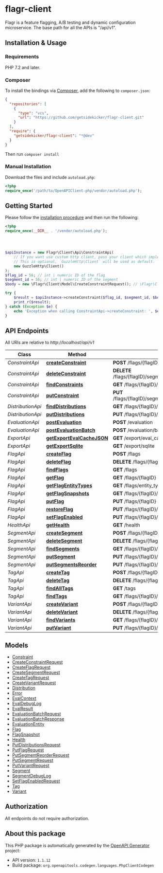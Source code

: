 # flagr-client

Flagr is a feature flagging, A/B testing and dynamic configuration microservice. The base path for all the APIs is \"/api/v1\".

## Installation & Usage

### Requirements

PHP 7.2 and later.

### Composer

To install the bindings via [Composer](https://getcomposer.org/), add the following to `composer.json`:

```json
{
  "repositories": [
    {
      "type": "vcs",
      "url": "https://github.com/getsidekicker/flagr-client.git"
    }
  ],
  "require": {
    "getsidekicker/flagr-client": "*@dev"
  }
}
```

Then run `composer install`

### Manual Installation

Download the files and include `autoload.php`:

```php
<?php
require_once('/path/to/OpenAPIClient-php/vendor/autoload.php');
```

## Getting Started

Please follow the [installation procedure](#installation--usage) and then run the following:

```php
<?php
require_once(__DIR__ . '/vendor/autoload.php');




$apiInstance = new Flagr\Client\Api\ConstraintApi(
    // If you want use custom http client, pass your client which implements `GuzzleHttp\ClientInterface`.
    // This is optional, `GuzzleHttp\Client` will be used as default.
    new GuzzleHttp\Client()
);
$flag_id = 56; // int | numeric ID of the flag
$segment_id = 56; // int | numeric ID of the segment
$body = new \Flagr\Client\Model\CreateConstraintRequest(); // \Flagr\Client\Model\CreateConstraintRequest | create a constraint

try {
    $result = $apiInstance->createConstraint($flag_id, $segment_id, $body);
    print_r($result);
} catch (Exception $e) {
    echo 'Exception when calling ConstraintApi->createConstraint: ', $e->getMessage(), PHP_EOL;
}

```

## API Endpoints

All URIs are relative to _http://localhost/api/v1_

| Class             | Method                                                                     | HTTP request                                                               | Description |
| ----------------- | -------------------------------------------------------------------------- | -------------------------------------------------------------------------- | ----------- |
| _ConstraintApi_   | [**createConstraint**](docs/Api/ConstraintApi.md#createconstraint)         | **POST** /flags/{flagID}/segments/{segmentID}/constraints                  |
| _ConstraintApi_   | [**deleteConstraint**](docs/Api/ConstraintApi.md#deleteconstraint)         | **DELETE** /flags/{flagID}/segments/{segmentID}/constraints/{constraintID} |
| _ConstraintApi_   | [**findConstraints**](docs/Api/ConstraintApi.md#findconstraints)           | **GET** /flags/{flagID}/segments/{segmentID}/constraints                   |
| _ConstraintApi_   | [**putConstraint**](docs/Api/ConstraintApi.md#putconstraint)               | **PUT** /flags/{flagID}/segments/{segmentID}/constraints/{constraintID}    |
| _DistributionApi_ | [**findDistributions**](docs/Api/DistributionApi.md#finddistributions)     | **GET** /flags/{flagID}/segments/{segmentID}/distributions                 |
| _DistributionApi_ | [**putDistributions**](docs/Api/DistributionApi.md#putdistributions)       | **PUT** /flags/{flagID}/segments/{segmentID}/distributions                 |
| _EvaluationApi_   | [**postEvaluation**](docs/Api/EvaluationApi.md#postevaluation)             | **POST** /evaluation                                                       |
| _EvaluationApi_   | [**postEvaluationBatch**](docs/Api/EvaluationApi.md#postevaluationbatch)   | **POST** /evaluation/batch                                                 |
| _ExportApi_       | [**getExportEvalCacheJSON**](docs/Api/ExportApi.md#getexportevalcachejson) | **GET** /export/eval_cache/json                                            |
| _ExportApi_       | [**getExportSqlite**](docs/Api/ExportApi.md#getexportsqlite)               | **GET** /export/sqlite                                                     |
| _FlagApi_         | [**createFlag**](docs/Api/FlagApi.md#createflag)                           | **POST** /flags                                                            |
| _FlagApi_         | [**deleteFlag**](docs/Api/FlagApi.md#deleteflag)                           | **DELETE** /flags/{flagID}                                                 |
| _FlagApi_         | [**findFlags**](docs/Api/FlagApi.md#findflags)                             | **GET** /flags                                                             |
| _FlagApi_         | [**getFlag**](docs/Api/FlagApi.md#getflag)                                 | **GET** /flags/{flagID}                                                    |
| _FlagApi_         | [**getFlagEntityTypes**](docs/Api/FlagApi.md#getflagentitytypes)           | **GET** /flags/entity_types                                                |
| _FlagApi_         | [**getFlagSnapshots**](docs/Api/FlagApi.md#getflagsnapshots)               | **GET** /flags/{flagID}/snapshots                                          |
| _FlagApi_         | [**putFlag**](docs/Api/FlagApi.md#putflag)                                 | **PUT** /flags/{flagID}                                                    |
| _FlagApi_         | [**restoreFlag**](docs/Api/FlagApi.md#restoreflag)                         | **PUT** /flags/{flagID}/restore                                            |
| _FlagApi_         | [**setFlagEnabled**](docs/Api/FlagApi.md#setflagenabled)                   | **PUT** /flags/{flagID}/enabled                                            |
| _HealthApi_       | [**getHealth**](docs/Api/HealthApi.md#gethealth)                           | **GET** /health                                                            |
| _SegmentApi_      | [**createSegment**](docs/Api/SegmentApi.md#createsegment)                  | **POST** /flags/{flagID}/segments                                          |
| _SegmentApi_      | [**deleteSegment**](docs/Api/SegmentApi.md#deletesegment)                  | **DELETE** /flags/{flagID}/segments/{segmentID}                            |
| _SegmentApi_      | [**findSegments**](docs/Api/SegmentApi.md#findsegments)                    | **GET** /flags/{flagID}/segments                                           |
| _SegmentApi_      | [**putSegment**](docs/Api/SegmentApi.md#putsegment)                        | **PUT** /flags/{flagID}/segments/{segmentID}                               |
| _SegmentApi_      | [**putSegmentsReorder**](docs/Api/SegmentApi.md#putsegmentsreorder)        | **PUT** /flags/{flagID}/segments/reorder                                   |
| _TagApi_          | [**createTag**](docs/Api/TagApi.md#createtag)                              | **POST** /flags/{flagID}/tags                                              |
| _TagApi_          | [**deleteTag**](docs/Api/TagApi.md#deletetag)                              | **DELETE** /flags/{flagID}/tags/{tagID}                                    |
| _TagApi_          | [**findAllTags**](docs/Api/TagApi.md#findalltags)                          | **GET** /tags                                                              |
| _TagApi_          | [**findTags**](docs/Api/TagApi.md#findtags)                                | **GET** /flags/{flagID}/tags                                               |
| _VariantApi_      | [**createVariant**](docs/Api/VariantApi.md#createvariant)                  | **POST** /flags/{flagID}/variants                                          |
| _VariantApi_      | [**deleteVariant**](docs/Api/VariantApi.md#deletevariant)                  | **DELETE** /flags/{flagID}/variants/{variantID}                            |
| _VariantApi_      | [**findVariants**](docs/Api/VariantApi.md#findvariants)                    | **GET** /flags/{flagID}/variants                                           |
| _VariantApi_      | [**putVariant**](docs/Api/VariantApi.md#putvariant)                        | **PUT** /flags/{flagID}/variants/{variantID}                               |

## Models

- [Constraint](docs/Model/Constraint.md)
- [CreateConstraintRequest](docs/Model/CreateConstraintRequest.md)
- [CreateFlagRequest](docs/Model/CreateFlagRequest.md)
- [CreateSegmentRequest](docs/Model/CreateSegmentRequest.md)
- [CreateTagRequest](docs/Model/CreateTagRequest.md)
- [CreateVariantRequest](docs/Model/CreateVariantRequest.md)
- [Distribution](docs/Model/Distribution.md)
- [Error](docs/Model/Error.md)
- [EvalContext](docs/Model/EvalContext.md)
- [EvalDebugLog](docs/Model/EvalDebugLog.md)
- [EvalResult](docs/Model/EvalResult.md)
- [EvaluationBatchRequest](docs/Model/EvaluationBatchRequest.md)
- [EvaluationBatchResponse](docs/Model/EvaluationBatchResponse.md)
- [EvaluationEntity](docs/Model/EvaluationEntity.md)
- [Flag](docs/Model/Flag.md)
- [FlagSnapshot](docs/Model/FlagSnapshot.md)
- [Health](docs/Model/Health.md)
- [PutDistributionsRequest](docs/Model/PutDistributionsRequest.md)
- [PutFlagRequest](docs/Model/PutFlagRequest.md)
- [PutSegmentReorderRequest](docs/Model/PutSegmentReorderRequest.md)
- [PutSegmentRequest](docs/Model/PutSegmentRequest.md)
- [PutVariantRequest](docs/Model/PutVariantRequest.md)
- [Segment](docs/Model/Segment.md)
- [SegmentDebugLog](docs/Model/SegmentDebugLog.md)
- [SetFlagEnabledRequest](docs/Model/SetFlagEnabledRequest.md)
- [Tag](docs/Model/Tag.md)
- [Variant](docs/Model/Variant.md)

## Authorization

All endpoints do not require authorization.

## About this package

This PHP package is automatically generated by the [OpenAPI Generator](https://openapi-generator.tech) project:

- API version: `1.1.12`
- Build package: `org.openapitools.codegen.languages.PhpClientCodegen`
